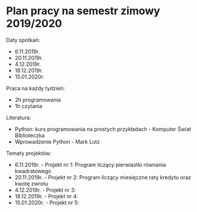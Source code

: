 # Plan pracy na semestr zimowy 2019/2020

Daty spotkań:

* 6.11.2019r.
* 20.11.2019r.
* 4.12.2019r.
* 18.12.2019r.
* 15.01.2020r.

Praca na każdy tydzień:

* 2h programowania
* 1h czytania

Literatura:

* Python: kurs programowania na prostych przykładach - Komputer Świat Biblioteczka
* Wprowadzenie Python - Mark Lutz

Tematy projektów:

* 6.11.2019r. - Projekt nr 1: Program liczący pierwiastki równania kwadratowego
* 20.11.2019r. - Projekt nr 2: Program liczący miesięczne raty kredytu oraz kwotę zwrotu
* 4.12.2019r. - Projekt nr 3:
* 18.12.2019r. - Projekt nr 4:
* 15.01.2020r. - Projekt nr 5:
